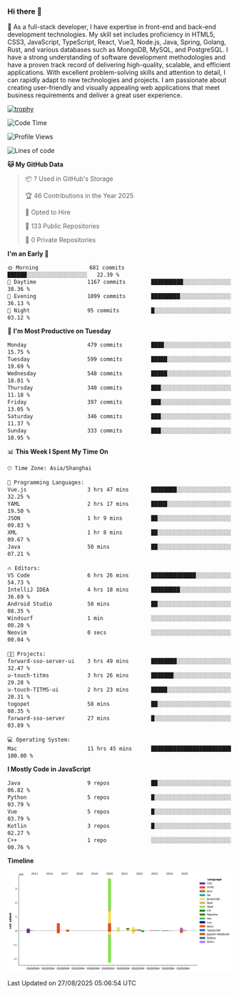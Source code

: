 ### Hi there 👋

🌱 As a full-stack developer, I have expertise in front-end and back-end development technologies. My skill set includes proficiency in HTML5, CSS3, JavaScript, TypeScript, React, Vue3, Node.js, Java, Spring, Golang, Rust, and various databases such as MongoDB, MySQL, and PostgreSQL. I have a strong understanding of software development methodologies and have a proven track record of delivering high-quality, scalable, and efficient applications. With excellent problem-solving skills and attention to detail, I can rapidly adapt to new technologies and projects. I am passionate about creating user-friendly and visually appealing web applications that meet business requirements and deliver a great user experience.

[![trophy](https://github-profile-trophy.vercel.app/?username=elton&rank=SECRET,SSS,SS,S,AAA,AA,A&theme=onedark&no-frame=true&margin-w=10)](https://github.com/ryo-ma/github-profile-trophy)

<!--START_SECTION:waka-->
![Code Time](http://img.shields.io/badge/Code%20Time-1%2C866%20hrs%206%20mins-blue)

![Profile Views](http://img.shields.io/badge/Profile%20Views-0-blue)

![Lines of code](https://img.shields.io/badge/From%20Hello%20World%20I%27ve%20Written-5.8%20million%20lines%20of%20code-blue)

**🐱 My GitHub Data** 

> 📦 ? Used in GitHub's Storage 
 > 
> 🏆 46 Contributions in the Year 2025
 > 
> 💼 Opted to Hire
 > 
> 📜 133 Public Repositories 
 > 
> 🔑 0 Private Repositories 
 > 
**I'm an Early 🐤** 

```text
🌞 Morning                681 commits         ██████░░░░░░░░░░░░░░░░░░░   22.39 % 
🌆 Daytime                1167 commits        ██████████░░░░░░░░░░░░░░░   38.36 % 
🌃 Evening                1099 commits        █████████░░░░░░░░░░░░░░░░   36.13 % 
🌙 Night                  95 commits          █░░░░░░░░░░░░░░░░░░░░░░░░   03.12 % 
```
📅 **I'm Most Productive on Tuesday** 

```text
Monday                   479 commits         ████░░░░░░░░░░░░░░░░░░░░░   15.75 % 
Tuesday                  599 commits         █████░░░░░░░░░░░░░░░░░░░░   19.69 % 
Wednesday                548 commits         █████░░░░░░░░░░░░░░░░░░░░   18.01 % 
Thursday                 340 commits         ███░░░░░░░░░░░░░░░░░░░░░░   11.18 % 
Friday                   397 commits         ███░░░░░░░░░░░░░░░░░░░░░░   13.05 % 
Saturday                 346 commits         ███░░░░░░░░░░░░░░░░░░░░░░   11.37 % 
Sunday                   333 commits         ███░░░░░░░░░░░░░░░░░░░░░░   10.95 % 
```


📊 **This Week I Spent My Time On** 

```text
🕑︎ Time Zone: Asia/Shanghai

💬 Programming Languages: 
Vue.js                   3 hrs 47 mins       ████████░░░░░░░░░░░░░░░░░   32.25 % 
YAML                     2 hrs 17 mins       █████░░░░░░░░░░░░░░░░░░░░   19.50 % 
JSON                     1 hr 9 mins         ██░░░░░░░░░░░░░░░░░░░░░░░   09.83 % 
XML                      1 hr 8 mins         ██░░░░░░░░░░░░░░░░░░░░░░░   09.67 % 
Java                     50 mins             ██░░░░░░░░░░░░░░░░░░░░░░░   07.21 % 

🔥 Editors: 
VS Code                  6 hrs 26 mins       ██████████████░░░░░░░░░░░   54.73 % 
IntelliJ IDEA            4 hrs 18 mins       █████████░░░░░░░░░░░░░░░░   36.69 % 
Android Studio           58 mins             ██░░░░░░░░░░░░░░░░░░░░░░░   08.35 % 
Windsurf                 1 min               ░░░░░░░░░░░░░░░░░░░░░░░░░   00.20 % 
Neovim                   0 secs              ░░░░░░░░░░░░░░░░░░░░░░░░░   00.04 % 

🐱‍💻 Projects: 
forward-sso-server-ui    3 hrs 49 mins       ████████░░░░░░░░░░░░░░░░░   32.47 % 
u-touch-titms            3 hrs 26 mins       ███████░░░░░░░░░░░░░░░░░░   29.28 % 
u-touch-TITMS-ui         2 hrs 23 mins       █████░░░░░░░░░░░░░░░░░░░░   20.31 % 
togopet                  58 mins             ██░░░░░░░░░░░░░░░░░░░░░░░   08.35 % 
forward-sso-server       27 mins             █░░░░░░░░░░░░░░░░░░░░░░░░   03.89 % 

💻 Operating System: 
Mac                      11 hrs 45 mins      █████████████████████████   100.00 % 
```

**I Mostly Code in JavaScript** 

```text
Java                     9 repos             ██░░░░░░░░░░░░░░░░░░░░░░░   06.82 % 
Python                   5 repos             █░░░░░░░░░░░░░░░░░░░░░░░░   03.79 % 
Vue                      5 repos             █░░░░░░░░░░░░░░░░░░░░░░░░   03.79 % 
Kotlin                   3 repos             █░░░░░░░░░░░░░░░░░░░░░░░░   02.27 % 
C++                      1 repo              ░░░░░░░░░░░░░░░░░░░░░░░░░   00.76 % 
```



**Timeline**

![Lines of Code chart](https://raw.githubusercontent.com/elton/elton/main/assets/bar_graph.png)


 Last Updated on 27/08/2025 05:06:54 UTC
<!--END_SECTION:waka-->

<!--
**elton/elton** is a ✨ _special_ ✨ repository because its `README.md` (this file) appears on your GitHub profile.

Here are some ideas to get you started:

- 🔭 I’m currently working on ...
- 🌱 I’m currently learning ...
- 👯 I’m looking to collaborate on ...
- 🤔 I’m looking for help with ...
- 💬 Ask me about ...
- 📫 How to reach me: ...
- 😄 Pronouns: ...
- ⚡ Fun fact: ...
-->
